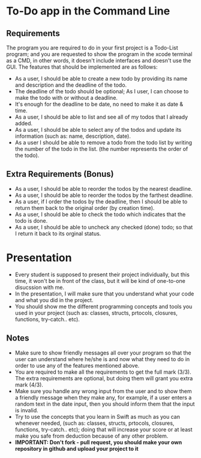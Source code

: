 # To-Do app in the Command Line


## Requirements
The program you are required to do in your first project is a Todo-List program; and you are requested to show the program in the xcode terminal as a CMD, in other words, it doesn't include interfaces and doesn't use the GUI.
The features that should be implemented are as follows:
- As a user, I should be able to create a new todo by providing its name and description and the deadline of the todo.
- The deadline of the todo should be optional; As I user, I can choose to make the todo with or without a deadline.
- It's enough for the deadline to be date, no need to make it as date & time.
- As a user, I should be able to list and see all of my todos that I already added.
- As a user, I should be able to select any of the todos and update its information (such as: name, description, date).
- As a user I should be able to remove a todo from the todo list by writing the number of the todo in the list. (the number represents the order of the todo).





## Extra Requirements (Bonus)
- As a user, I should be able to reorder the todos by the nearest deadline.
- As a user, I should be able to reorder the todos by the farthest deadline.
- As a user, if I order the todos by the deadline, then I should be able to return them back to the original order (by creation time).
- As a user, I should be able to check the todo which indicates that the todo is done.
- As a user, I should be able to uncheck any checked (done) todo; so that I return it back to its orginal status.





# Presentation
- Every student is supposed to present their project individually, but this time, it won't be in front of the class, but it will be kind of one-to-one disucssion with me.
- In the presentation, I will make sure that you understand what your code and what you did in the project.
- You should show me the different programming concepts and tools you used in your project (such as: classes, structs, prtocols, closures, functions, try-catch.. etc).




## Notes
- Make sure to show friendly messages all over your program so that the user can understand where he/she is and now what they need to do in order to use any of the features mentioned above.
- You are required to make all the requirements to get the full mark (3/3). The extra requirements are optional, but doing them will grant you extra mark (4/3).
- Make sure you handle any wrong input from the user and to show them a friendly message when they make any, for example, if a user enters a random text in the date input, then you should inform them that the input is invalid.
- Try to use the concepts that you learn in Swift as much as you can whenever needed, (such as: classes, structs, prtocols, closures, functions, try-catch.. etc); doing that will increase your score or at least make you safe from deduction because of any other problem.
- **IMPORTANT: Don't fork - pull request, you should make your own repository in github and upload your project to it**
